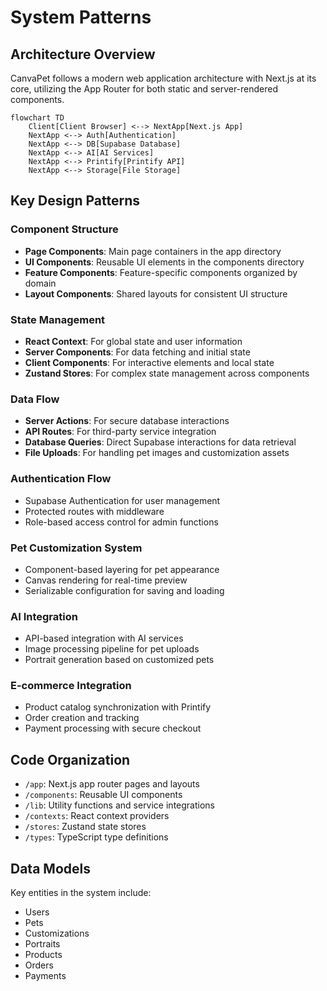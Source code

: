 # System Patterns

## Architecture Overview
CanvaPet follows a modern web application architecture with Next.js at its core, utilizing the App Router for both static and server-rendered components.

```mermaid
flowchart TD
    Client[Client Browser] <--> NextApp[Next.js App]
    NextApp <--> Auth[Authentication]
    NextApp <--> DB[Supabase Database]
    NextApp <--> AI[AI Services]
    NextApp <--> Printify[Printify API]
    NextApp <--> Storage[File Storage]
```

## Key Design Patterns

### Component Structure
- **Page Components**: Main page containers in the app directory
- **UI Components**: Reusable UI elements in the components directory
- **Feature Components**: Feature-specific components organized by domain
- **Layout Components**: Shared layouts for consistent UI structure

### State Management
- **React Context**: For global state and user information
- **Server Components**: For data fetching and initial state
- **Client Components**: For interactive elements and local state
- **Zustand Stores**: For complex state management across components

### Data Flow
- **Server Actions**: For secure database interactions
- **API Routes**: For third-party service integration
- **Database Queries**: Direct Supabase interactions for data retrieval
- **File Uploads**: For handling pet images and customization assets

### Authentication Flow
- Supabase Authentication for user management
- Protected routes with middleware
- Role-based access control for admin functions

### Pet Customization System
- Component-based layering for pet appearance
- Canvas rendering for real-time preview
- Serializable configuration for saving and loading

### AI Integration
- API-based integration with AI services
- Image processing pipeline for pet uploads
- Portrait generation based on customized pets

### E-commerce Integration
- Product catalog synchronization with Printify
- Order creation and tracking
- Payment processing with secure checkout

## Code Organization
- `/app`: Next.js app router pages and layouts
- `/components`: Reusable UI components
- `/lib`: Utility functions and service integrations
- `/contexts`: React context providers
- `/stores`: Zustand state stores
- `/types`: TypeScript type definitions

## Data Models
Key entities in the system include:
- Users
- Pets
- Customizations
- Portraits
- Products
- Orders
- Payments 